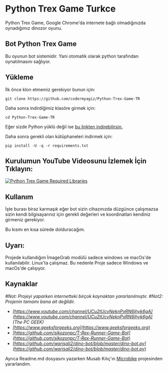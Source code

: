 # Python Trex Game Turkce

Python Trex Game, Google Chrome'da internete bağlı olmadığınızda oynadığımız dinozor oyunu.

## Bot Python Trex Game

Bu oyunun bot sistemidir. Yani otomatik olarak python tarafından oynatılmasını sağlıyor.

## Yükleme

İlk önce klon etmemiz gerekiyor bunun için:

```
git clone https://github.com/codermyagiz/Python-Trex-Game-TR

```
Daha sonra indirdiğimiz klasöre girmek için:

    cd Python-Trex-Game-TR

Eğer sizde Python yüklü değil ise [bu linkten indirebilirsin.](https://www.python.org/downloads/)

Daha sonra gerekli olan kütüphaneleri indirmek için:

```
pip install -U -q -r requirements.txt

```

## Kurulumun YouTube Videosunu İzlemek İçin Tıklayın:

[![Python Trex Game Required Libraries](https://camo.githubusercontent.com/8a5ccf023e27906cd676260dd72e2fd31b7b0f7b/68747470733a2f2f7777772e6b69636b6761646765742e636f6d2f77702d636f6e74656e742f75706c6f6164732f323031392f30362f6d617872657364656661756c742d332d363936783339322e6a7067)](https://www.youtube.com/watch?v=lNEC1I2PHD8)

## Kullanım

İşte burası biraz karmaşık eğer bot sizin cihazınızda düzgünce çalışmazsa sizin kendi bilgisayarınız için gerekli değerleri ve koordinatları kendiniz girmeniz gerekiyor.

Bu kısmı en kısa sürede dolduracağım.


## Uyarı:
Projede kullandığım İmageGrab modülü sadece windows ve macOs'de kullanılabilir. Linux'ta çalışmaz. Bu nedenle Proje sadece Windows ve macOs'de çalışıyor.

## Kaynaklar

_#Not: Projeyi yaparken internetteki birçok kaynaktan yararlanılmıştır._ _#Not2: Projenin tamamı bana ait değildir._

-   _[https://www.youtube.com/channel/UCu2tUcvNeknPxRN6jhyk6gA](https://www.youtube.com/channel/UCu2tUcvNeknPxRN6jhyk6gA) (The PC GEEK)_
-   _[https://www.geeksforgeeks.org](https://www.geeksforgeeks.org)_
-   _[https://github.com/sikozonpc/T-Rex-Runner-Game-Bot](https://github.com/sikozonpc/T-Rex-Runner-Game-Bot)_
-   _[https://github.com/warisali2/dino-bot/blob/master/dino-bot.py](https://github.com/warisali2/dino-bot/blob/master/dino-bot.py)_

Ayrıca Readme.md dosyasını yazarken Musab Kılıç'ın [Microbike](https://github.com/musabkilic/MicroBike) projesinden yararlandım.
